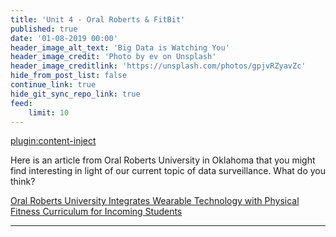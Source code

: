 ```yaml
---
title: 'Unit 4 - Oral Roberts & FitBit'
published: true
date: '01-08-2019 00:00'
header_image_alt_text: 'Big Data is Watching You'
header_image_credit: 'Photo by ev on Unsplash'
header_image_creditlink: 'https://unsplash.com/photos/gpjvRZyavZc'
hide_from_post_list: false
continue_link: true
hide_git_sync_repo_link: true
feed:
    limit: 10
---
```


[plugin:content-inject](_important-reminders)

Here is an article from Oral Roberts University in Oklahoma that you might find interesting in light of our current topic of data surveillance. What do you think?

<a class="embedly-card" data-card-controls="0" href="http://www.oru.edu/news/oru_news/20160104_fitbit_tracking.php">Oral Roberts University Integrates Wearable Technology with Physical Fitness Curriculum for Incoming Students</a>
<script async src="//cdn.embedly.com/widgets/platform.js" charset="UTF-8"></script>

---
